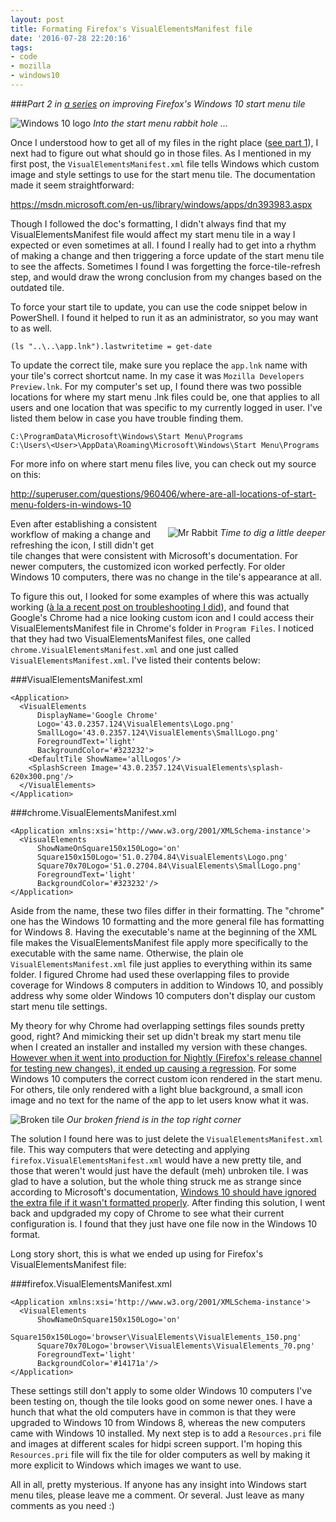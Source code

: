 ```yaml
---
layout: post
title: Formating Firefox's VisualElementsManifest file
date: '2016-07-28 22:20:16'
tags:
- code
- mozilla
- windows10
---
```


###<i>Part 2 in [a series](http://blog.katiebroida.com/tag/windows10/) on improving Firefox's Windows 10 start menu tile</i>

![Windows 10 logo](/content/images/2016/07/win10.jpeg)
*Into the start menu rabbit hole ...*

Once I understood how to get all of my files in the right place ([see part 1](http://blog.katiebroida.com/copying-files-to-firefoxs-root-install-folder/)), I next had to figure out what should go in those files. As I mentioned in my first post, the `VisualElementsManifest.xml` file tells Windows which custom image and style settings to use for the start menu tile. The documentation made it seem straightforward:

https://msdn.microsoft.com/en-us/library/windows/apps/dn393983.aspx

Though I followed the doc's formatting, I didn't always find that my VisualElementsManifest file would affect my start menu tile in a way I expected or even sometimes at all. I found I really had to get into a rhythm of making a change and then triggering a force update of the start menu tile to see the affects. Sometimes I found I was forgetting the force-tile-refresh step, and would draw the wrong conclusion from my changes based on the outdated tile. 

To force your start tile to update, you can use the code snippet below in PowerShell. I found it helped to run it as an administrator, so you may want to as well. 

```
(ls "..\..\app.lnk").lastwritetime = get-date
```

To update the correct tile, make sure you replace the `app.lnk` name with your tile's correct shortcut name. In my case it was `Mozilla Developers Preview.lnk`. For my computer's set up, I found there was two possible locations for where my start menu .lnk files could be, one that applies to all users and one location that was specific to my currently logged in user. I've listed them below in case you have trouble finding them. 

```
C:\ProgramData\Microsoft\Windows\Start Menu\Programs
C:\Users\<User>\AppData\Roaming\Microsoft\Windows\Start Menu\Programs
```

For more info on where start menu files live, you can check out my source on this:

http://superuser.com/questions/960406/where-are-all-locations-of-start-menu-folders-in-windows-10

<div style="float:right; margin-left: 1em; text-align: center;">

![Mr Rabbit](/content/images/2016/07/Down_the_Rabbit_Hole.png)
*Time to dig a little deeper*
</div>
Even after establishing a consistent workflow of making a change and refreshing the icon, I still didn't get tile changes that were consistent with Microsoft's documentation. For newer computers, the customized icon worked perfectly. For older Windows 10 computers, there was no change in the tile's appearance at all. 

To figure this out, I looked for some examples of where this was actually working ([à la a recent post on troubleshooting I did](http://blog.katiebroida.com/anatomy-of-a-bug/#doesanyofitworkcorrectly)), and found that Google's Chrome had a nice looking custom icon and I could access their VisualElementsManifest file in Chrome's folder in `Program Files`. I noticed that they had two VisualElementsManifest files, one called `chrome.VisualElementsManifest.xml` and one just called `VisualElementsManifest.xml`. I've listed their contents below:

###VisualElementsManifest.xml

```
<Application>
  <VisualElements
      DisplayName='Google Chrome'
      Logo='43.0.2357.124\VisualElements\Logo.png'
      SmallLogo='43.0.2357.124\VisualElements\SmallLogo.png'
      ForegroundText='light'
      BackgroundColor='#323232'>
    <DefaultTile ShowName='allLogos'/>
    <SplashScreen Image='43.0.2357.124\VisualElements\splash-620x300.png'/>
  </VisualElements>
</Application>
```

###chrome.VisualElementsManifest.xml

```
<Application xmlns:xsi='http://www.w3.org/2001/XMLSchema-instance'>
  <VisualElements
      ShowNameOnSquare150x150Logo='on'
      Square150x150Logo='51.0.2704.84\VisualElements\Logo.png'
      Square70x70Logo='51.0.2704.84\VisualElements\SmallLogo.png'
      ForegroundText='light'
      BackgroundColor='#323232'/>
</Application>
```

Aside from the name, these two files differ in their formatting. The "chrome" one has the Windows 10 formatting and the more general file has formatting for Windows 8. Having the executable's name at the beginning of the XML file makes the VisualElementsManifest file apply more specifically to the executable with the same name. Otherwise, the plain ole `VisualElementsManifest.xml` file just applies to everything within its same folder. I figured Chrome had used these overlapping files to provide coverage for Windows 8 computers in addition to Windows 10, and possibly address why some older Windows 10 computers don't display our custom start menu tile settings. 

My theory for why Chrome had overlapping settings files sounds pretty good, right? And mimicking their set up didn't break my start menu tile when I created an installer and installed my version with these changes. [However when it went into production for Nightly (Firefox's release channel for testing new changes), it ended up causing a regression](https://bugzilla.mozilla.org/show_bug.cgi?id=1286511). For some Windows 10 computers the correct custom icon rendered in the start menu. For others, tile only rendered with a light blue background, a small icon image and no text for the name of the app to let users know what it was. 


![Broken tile](/content/images/2016/07/broken-win10-tile.jpeg)
*Our broken friend is in the top right corner*


The solution I found here was to just delete the `VisualElementsManifest.xml` file. This way computers that were detecting and applying `firefox.VisualElementsManifest.xml` would have a new pretty tile, and those that weren't would just have the default (meh) unbroken tile. I was glad to have a solution, but the whole thing struck me as strange since according to Microsoft's documentation, [Windows 10 should have ignored the extra file if it wasn't formatted properly](https://msdn.microsoft.com/en-us/library/windows/apps/dn393983.aspx#code-snippet-12). After finding this solution, I went back and updgraded my copy of Chrome to see what their current configuration is. I found that they just have one file now in the Windows 10 format. 

Long story short, this is what we ended up using for Firefox's VisualElementsManifest file:

###firefox.VisualElementsManifest.xml

```
<Application xmlns:xsi='http://www.w3.org/2001/XMLSchema-instance'>
  <VisualElements
      ShowNameOnSquare150x150Logo='on'
      Square150x150Logo='browser\VisualElements\VisualElements_150.png'
      Square70x70Logo='browser\VisualElements\VisualElements_70.png'
      ForegroundText='light'
      BackgroundColor='#14171a'/>
</Application>
```


These settings still don't apply to some older Windows 10 computers I've been testing on, though the tile looks good on some newer ones. I have a hunch that what the old computers have in common is that they were upgraded to Windows 10 from Windows 8, whereas the new computers came with Windows 10 installed. My next step is to add a `Resources.pri` file and images at different scales for hidpi screen support. I'm hoping this `Resources.pri` file will fix the tile for older computers as well by making it more explicit to Windows which images we want to use. 

All in all, pretty mysterious. If anyone has any insight into Windows start menu tiles, please leave me a comment. Or several. Just leave as many comments as you need :)